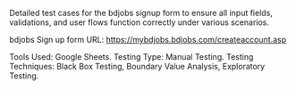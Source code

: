 Detailed test cases for the bdjobs signup form to ensure all input fields, validations, and user flows function correctly under various scenarios.

bdjobs Sign up form URL: https://mybdjobs.bdjobs.com/createaccount.asp

Tools Used: Google Sheets.
Testing Type: Manual Testing.
Testing Techniques: Black Box Testing, Boundary Value Analysis, Exploratory Testing.

